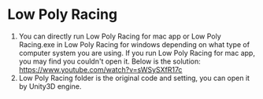 ﻿# Low Poly Racing
1. You can directly run Low Poly Racing for mac app or Low Poly Racing.exe in Low Poly Racing for windows depending on what type of computer system you are using. 
If you run Low Poly Racing for mac app, you may find you couldn't open it. Below is the solution:
https://www.youtube.com/watch?v=sWSySXfR17c
2. Low Poly Racing folder is the original code and setting, you can open it by Unity3D engine.
